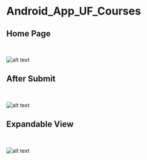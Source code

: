 # Android_App_UF_Courses


## Home Page 
<br>

![alt text](https://cloud.githubusercontent.com/assets/3675893/22770152/385a4c66-ee5c-11e6-9309-30a583b9f88a.png)

##
## After Submit 
<br>

![alt text](https://cloud.githubusercontent.com/assets/3675893/22770211/bed8ed9c-ee5c-11e6-869f-1c80ed7106f6.png) 

##
## Expandable View
<br>

![alt text](https://cloud.githubusercontent.com/assets/3675893/22770210/bed8356e-ee5c-11e6-876b-d3f1d26aed26.png)
